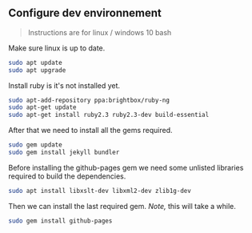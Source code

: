 ## Configure dev environnement

> Instructions are for linux / windows 10 bash

Make sure linux is up to date.

```bash
sudo apt update
sudo apt upgrade
```

Install ruby is it's not installed yet.

```bash
sudo apt-add-repository ppa:brightbox/ruby-ng
sudo apt-get update
sudo apt-get install ruby2.3 ruby2.3-dev build-essential
```

After that we need to install all the gems required.

```bash
sudo gem update
sudo gem install jekyll bundler
```

Before installing the github-pages gem we need some unlisted libraries required to build the dependencies.

```bash
sudo apt install libxslt-dev libxml2-dev zlib1g-dev
```

Then we can install the last required gem. *Note,* this will take a while.

```bash
sudo gem install github-pages
```
